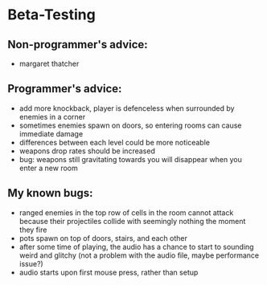 # Beta-Testing

## Non-programmer's advice:
- margaret thatcher

## Programmer's advice:
- add more knockback, player is defenceless when surrounded by enemies in a corner
- sometimes enemies spawn on doors, so entering rooms can cause immediate damage
- differences between each level could be more noticeable
- weapons drop rates should be increased
- bug: weapons still gravitating towards you will disappear when you enter a new room

## My known bugs:
- ranged enemies in the top row of cells in the room cannot attack because their projectiles collide with seemingly nothing the moment they fire
- pots spawn on top of doors, stairs, and each other
- after some time of playing, the audio has a chance to start to sounding weird and glitchy (not a problem with the audio file, maybe performance issue?)
- audio starts upon first mouse press, rather than setup
